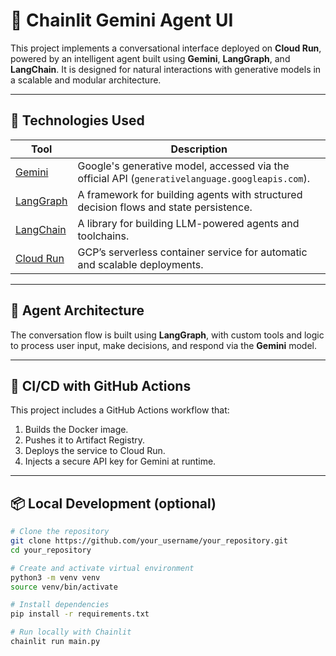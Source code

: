 # 🤖 Chainlit Gemini Agent UI

This project implements a conversational interface deployed on **Cloud Run**, powered by an intelligent agent built using **Gemini**, **LangGraph**, and **LangChain**. It is designed for natural interactions with generative models in a scalable and modular architecture.

---

## 🚀 Technologies Used

| Tool              | Description |
|-------------------|-------------|
| [Gemini](https://deepmind.google/technologies/gemini/) | Google's generative model, accessed via the official API (`generativelanguage.googleapis.com`). |
| [LangGraph](https://www.langgraph.dev/) | A framework for building agents with structured decision flows and state persistence. |
| [LangChain](https://www.langchain.com/) | A library for building LLM-powered agents and toolchains. |
| [Cloud Run](https://cloud.google.com/run) | GCP’s serverless container service for automatic and scalable deployments. |

---

## 🧠 Agent Architecture

The conversation flow is built using **LangGraph**, with custom tools and logic to process user input, make decisions, and respond via the **Gemini** model.

---

## 🐳 CI/CD with GitHub Actions

This project includes a GitHub Actions workflow that:

1. Builds the Docker image.
2. Pushes it to Artifact Registry.
3. Deploys the service to Cloud Run.
4. Injects a secure API key for Gemini at runtime.

---

## 📦 Local Development (optional)

```bash
# Clone the repository
git clone https://github.com/your_username/your_repository.git
cd your_repository

# Create and activate virtual environment
python3 -m venv venv
source venv/bin/activate

# Install dependencies
pip install -r requirements.txt

# Run locally with Chainlit
chainlit run main.py
